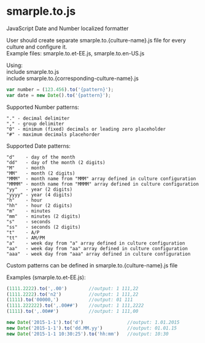 # smarple.to.js

JavaScript Date and Number localized formatter

User should create separate smarple.to.{culture-name}.js file for every culture and configure it.  
Example files: smarple.to.et-EE.js, smarple.to.en-US.js

Using:  
include smarple.to.js  
include smarple.to.{corresponding-culture-name}.js
```js
var number = (123.456).to('{pattern}');  
var date = new Date().to('{pattern}');
```

Supported Number patterns:
```
"." - decimal delimiter  
"," - group delimiter  
"0" - minimum (fixed) decimals or leading zero placeholder  
"#" - maximum decimals placehorder
```

Supported Date patterns:
```
"d"    - day of the month  
"dd"   - day of the month (2 digits)  
"M"    - month  
"MM"   - month (2 digits)  
"MMM"  - month name from "MMM" array defined in culture configuration  
"MMMM" - month name from "MMMM" array defined in culture configuration  
"yy"   - year (2 digits)  
"yyyy" - year (4 digits)  
"h"    - hour  
"hh"   - hour (2 digits)  
"m"    - minutes  
"mm"   - minutes (2 digits)  
"s"    - seconds  
"ss"   - seconds (2 digits)  
"t"    - A/P  
"tt"   - AM/PM  
"a"    - week day from "a" array defined in culture configuration  
"aa"   - week day from "aa" array defined in culture configuration  
"aaa"  - week day from "aaa" array defined in culture configuration  
```

Custom patterns can be defined in smarple.to.{culture-name}.js file

Examples (smarple.to.et-EE.js):
```js
(1111.2222).to(',.00')        //output: 1 111,22  
(1111.2222).to('n2')          //output: 1 111,22  
(1111).to('00000,')           //output: 01 111  
(1111.222222).to(',.00##')    //output: 1 111,2222  
(1111).to(',.00##')           //output: 1 111,00

new Date('2015-1-1').to('d')                //output: 1.01.2015  
new Date('2015-1-1').to('dd.MM.yy')         //output: 01.01.15  
new Date('2015-1-1 10:30:25').to('hh:mm')   //output: 10:30
```
